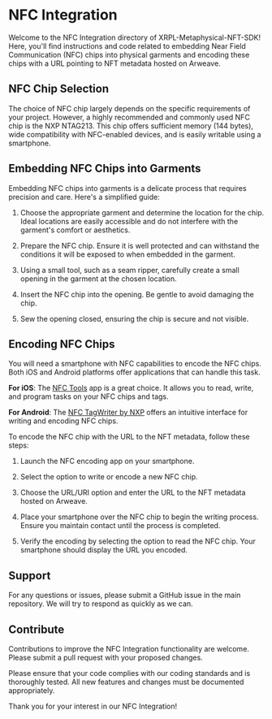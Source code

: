 # NFC Integration

Welcome to the NFC Integration directory of XRPL-Metaphysical-NFT-SDK! Here, you'll find instructions and code related to embedding Near Field Communication (NFC) chips into physical garments and encoding these chips with a URL pointing to NFT metadata hosted on Arweave.

## NFC Chip Selection

The choice of NFC chip largely depends on the specific requirements of your project. However, a highly recommended and commonly used NFC chip is the NXP NTAG213. This chip offers sufficient memory (144 bytes), wide compatibility with NFC-enabled devices, and is easily writable using a smartphone.

## Embedding NFC Chips into Garments

Embedding NFC chips into garments is a delicate process that requires precision and care. Here's a simplified guide:

1. Choose the appropriate garment and determine the location for the chip. Ideal locations are easily accessible and do not interfere with the garment's comfort or aesthetics.

2. Prepare the NFC chip. Ensure it is well protected and can withstand the conditions it will be exposed to when embedded in the garment.

3. Using a small tool, such as a seam ripper, carefully create a small opening in the garment at the chosen location.

4. Insert the NFC chip into the opening. Be gentle to avoid damaging the chip.

5. Sew the opening closed, ensuring the chip is secure and not visible.

## Encoding NFC Chips

You will need a smartphone with NFC capabilities to encode the NFC chips. Both iOS and Android platforms offer applications that can handle this task.

**For iOS**: The [NFC Tools](https://apps.apple.com/us/app/nfc-tools/id1252962749) app is a great choice. It allows you to read, write, and program tasks on your NFC chips and tags.

**For Android**: The [NFC TagWriter by NXP](https://play.google.com/store/apps/details?id=com.nxp.nfc.tagwriter&hl=en&gl=US) offers an intuitive interface for writing and encoding NFC chips.

To encode the NFC chip with the URL to the NFT metadata, follow these steps:

1. Launch the NFC encoding app on your smartphone.

2. Select the option to write or encode a new NFC chip.

3. Choose the URL/URI option and enter the URL to the NFT metadata hosted on Arweave.

4. Place your smartphone over the NFC chip to begin the writing process. Ensure you maintain contact until the process is completed.

5. Verify the encoding by selecting the option to read the NFC chip. Your smartphone should display the URL you encoded.

## Support

For any questions or issues, please submit a GitHub issue in the main repository. We will try to respond as quickly as we can.

## Contribute

Contributions to improve the NFC Integration functionality are welcome. Please submit a pull request with your proposed changes.

Please ensure that your code complies with our coding standards and is thoroughly tested. All new features and changes must be documented appropriately.

Thank you for your interest in our NFC Integration!